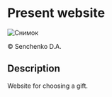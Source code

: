 # Present website
![Снимок](https://user-images.githubusercontent.com/114693652/196950342-f4bb8680-3c98-4b63-8a13-93711bcd03b8.PNG)

© Senchenko D.A.

## Description

Website for choosing a gift.
